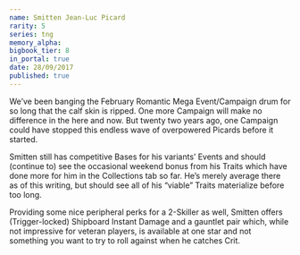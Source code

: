 ```yaml
---
name: Smitten Jean-Luc Picard
rarity: 5
series: tng
memory_alpha:
bigbook_tier: 8
in_portal: true
date: 28/09/2017
published: true
---
```


We’ve been banging the February Romantic Mega Event/Campaign drum for so long that the calf skin is ripped. One more Campaign will make no difference in the here and now. But twenty two years ago, one Campaign could have stopped this endless wave of overpowered Picards before it started.

Smitten still has competitive Bases for his variants’ Events and should (continue to) see the occasional weekend bonus from his Traits which have done more for him in the Collections tab so far. He’s merely average there as of this writing, but should see all of his “viable” Traits materialize before too long.

Providing some nice peripheral perks for a 2-Skiller as well, Smitten offers (Trigger-locked) Shipboard Instant Damage and a gauntlet pair which, while not impressive for veteran players, is available at one star and not something you want to try to roll against when he catches Crit.
